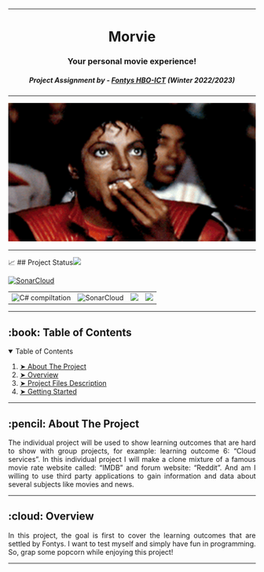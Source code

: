 


---
<h1 align="center"> Morvie </h1>
<h3 align="center"> Your personal movie experience! </h3>
<h5 align="center"> Project Assignment by - <a href="https://fontys.nl">Fontys HBO-ICT</a> (Winter 2022/2023) </h5>

---

<p align="center"> 
  <img src="frontend/public/micheal-eating-popcorn.gif" alt="Animated gif" height="282px" width="637">
</p>

---

<!-- markdownlint-disable -->
:chart_with_upwards_trend: ## Project Status[![](./docs/img/pin.svg)](#project-status) 
<table align="center" class="no-border" >
  <tr>
    <td><img src="https://github.com/Morvie/Morvie-Backend/actions/workflows/dotnet.yml/badge.svg" alt="C# compiltation"/></td>
    <td><img src="https://github.com/Morvie/Morvie-Backend/actions/workflows/sonarcloud.yml/badge.svg" alt="SonarCloud"/></td>
    <td><img src="https://github.com/Morvie/Morvie-Backend/actions/workflows/codeQL.yml/badge.svg" atl="CodeQL"/></td>
    <td><img src="https://sonarcloud.io/api/project_badges/measure?project=Morvie_Semester-6-Morvie&metric=alert_status" atl="Sonarcloud"/></td>
  </tr>

[![SonarCloud](https://sonarcloud.io/images/project_badges/sonarcloud-white.svg)](https://sonarcloud.io/summary/new_code?id=Morvie_Semester-6-Morvie)

</table>

---

<!-- TABLE OF CONTENTS -->
<h2 id="table-of-contents"> :book: Table of Contents</h2>

<details open="open">
  <summary>Table of Contents</summary>
  <ol>
    <li><a href="#about-the-project"> ➤ About The Project</a></li>
    <li><a href="#overview"> ➤ Overview</a></li>
    <li><a href="#project-files-description"> ➤ Project Files Description</a></li>
    <li><a href="#getting-started"> ➤ Getting Started</a></li>
  </ol>
</details>

---

<!-- ABOUT THE PROJECT -->
<h2 id="about-the-project"> :pencil: About The Project</h2>

<p align="justify"> 
The individual project will be used to show learning outcomes that are hard to show with group projects, for example: learning outcome 6: “Cloud services”.  In this individual project I will make a clone mixture of a famous movie rate website called: “IMDB” and forum website: “Reddit”. And am I willing to use third party applications to gain information and data about several subjects like movies and news. 
</p>

---

<!-- OVERVIEW -->
<h2 id="overview"> :cloud: Overview</h2>

<p align="justify"> 
 In this project, the goal is first to cover the learning outcomes that are settled by Fontys. I want to test myself and simply have fun in programming. So, grap some popcorn while enjoying this project! 
</p>

---
